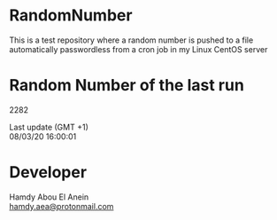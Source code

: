 # RandomNumber    
This is a test repository where a random number is pushed to a file automatically passwordless from a cron job in my Linux CentOS server    
# Random Number of the last run   
2282
      
Last update (GMT +1)    
08/03/20 16:00:01
# Developer    
Hamdy Abou El Anein   
hamdy.aea@protonmail.com
